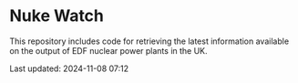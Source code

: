 # Nuke Watch

This repository includes code for retrieving the latest information available on the output of EDF nuclear power plants in the UK.

Last updated: 2024-11-08 07:12
